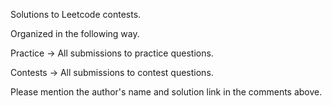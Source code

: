Solutions to Leetcode contests. 

Organized in the following way. 

Practice -> All submissions to practice questions. 

Contests -> All submissions to contest questions. 

Please mention the author's name and solution link in the comments above. 
